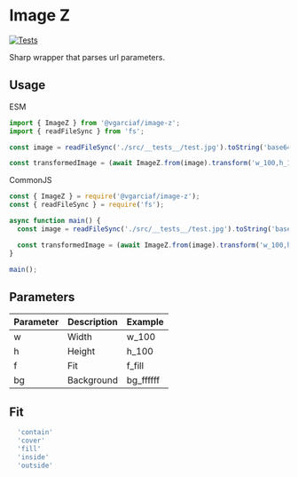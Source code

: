 # Image Z
  [![Tests](https://github.com/descom-es/image-z/actions/workflows/tests.yaml/badge.svg)](https://github.com/descom-es/image-z/actions/workflows/tests.yaml)

Sharp wrapper that parses url parameters.

## Usage

ESM
```ts
import { ImageZ } from '@vgarciaf/image-z';
import { readFileSync } from 'fs';

const image = readFileSync('./src/__tests__/test.jpg').toString('base64');

const transformedImage = (await ImageZ.from(image).transform('w_100,h_100')).response();
```

CommonJS
```js
const { ImageZ } = require('@vgarciaf/image-z');
const { readFileSync } = require('fs');

async function main() {
  const image = readFileSync('./src/__tests__/test.jpg').toString('base64');

  const transformedImage = (await ImageZ.from(image).transform('w_100,h_100')).response();
}

main();
```

## Parameters

| Parameter | Description | Example |
| --- | --- | --- |
| w | Width | w_100 |
| h | Height | h_100 |
| f | Fit | f_fill |
| bg | Background | bg_ffffff |

## Fit
```ts
  'contain'
  'cover'
  'fill'
  'inside'
  'outside'
```
